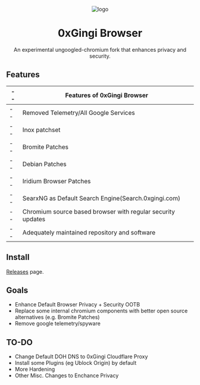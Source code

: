 <div align="center">

  ![logo](https://github.com/0xGingi/0xgingi-browser/assets/104647854/cec41b3d-0279-4405-89f0-33d6682b681c)


# 0xGingi Browser
An experimental ungoogled-chromium fork that enhances privacy and security.

</div>

## Features
|--|Features of 0xGingi Browser|
|--|--|
|--|Removed Telemetry/All Google Services|
|--|Inox patchset|
|--|Bromite Patches|
|--|Debian Patches|
|--|Iridium Browser Patches|
|--|SearxNG as Default Search Engine(Search.0xgingi.com)
|--|Chromium source based browser with regular security updates|
|--|Adequately maintained repository and software|

## Install
[Releases](https://github.com/0xgingi/0xgingi-browser/releases) page.

## Goals

- Enhance Default Browser Privacy + Security OOTB
- Replace some internal chromium components with better open source alternatives (e.g. Bromite Patches)
- Remove google telemetry/spyware

## TO-DO

- Change Default DOH DNS to 0xGingi Cloudflare Proxy
- Install some Plugins (eg Ublock Origin) by default
- More Hardening
- Other Misc. Changes to Enchance Privacy

